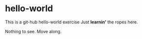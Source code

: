 # hello-world
This is a git-hub hello-world exercise
Just **learnin'** the ropes here.

Nothing to see. Move along.
